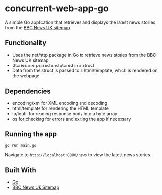 # concurrent-web-app-go

A simple Go application that retrieves and displays the latest news stories from the [BBC News UK sitemap](https://www.bbc.co.uk/sitemaps/https-sitemap-uk-news-2.xml).

## Functionality

- Uses the net/http package in Go to retrieve news stories from the BBC News UK sitemap
- Stories are parsed and stored in a struct
- Data from the struct is passed to a html/template, which is rendered on the webpage

## Dependencies

- encoding/xml for XML encoding and decoding
- html/template for rendering the HTML template
- io/ioutil for reading response body into a byte array
- os for checking for errors and exiting the app if necessary

## Running the app

```
go run main.go
```

Navigate to `http://localhost:8080/news` to view the latest news stories.

## Built With

- [Go](https://golang.org/)
- [BBC News UK Sitemap](https://www.bbc.co.uk/sitemaps/https-sitemap-uk-news-2.xml)




